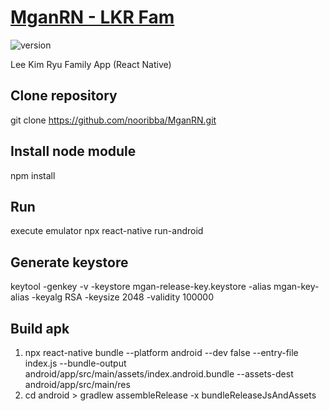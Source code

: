 # [MganRN - LKR Fam](https://github.com/nooribba/MganRN)

![version](https://img.shields.io/badge/version-0.8.0-blue.svg)  

Lee Kim Ryu Family App (React Native)

## Clone repository
git clone https://github.com/nooribba/MganRN.git

## Install node module
npm install

## Run
execute emulator
npx react-native run-android

## Generate keystore
keytool -genkey -v -keystore mgan-release-key.keystore -alias mgan-key-alias -keyalg RSA -keysize 2048 -validity 100000

## Build apk
1. npx react-native bundle --platform android --dev false --entry-file index.js --bundle-output android/app/src/main/assets/index.android.bundle --assets-dest android/app/src/main/res
2. cd android > gradlew assembleRelease -x bundleReleaseJsAndAssets
